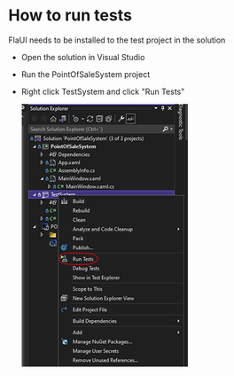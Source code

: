 # How to run tests
FlaUI needs to be installed to the test project in the solution
* Open the solution in Visual Studio
* Run the PointOfSaleSystem project
* Right click TestSystem and click "Run Tests"

    ![Image of how to run tests](images/runTests.png)
